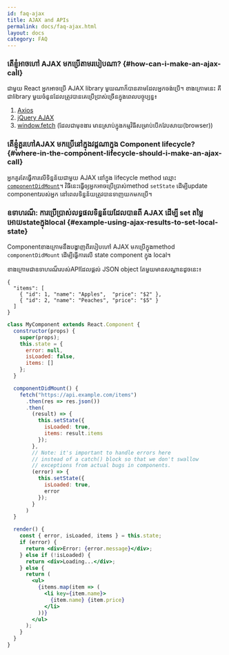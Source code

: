 ```yaml
---
id: faq-ajax
title: AJAX and APIs
permalink: docs/faq-ajax.html
layout: docs
category: FAQ
---
```


### តើខ្ញុំអាចហៅ AJAX មកប្រើតាមរបៀបណា? {#how-can-i-make-an-ajax-call}

ជាមួយ React អ្នកអាចប្រើ AJAX library មួយណាក៏បានតាមដែលអ្នកចង់ប្រើ។ ខាងក្រោមនេះ គីជាlibrary មួយចំនូនដែលត្រូវបានគេប្រើប្រាស់ច្រើនក្នុងពេលបច្ចុប្បន្ន៖
  1. [Axios](https://github.com/axios/axios)
  2. [jQuery AJAX](https://api.jquery.com/jQuery.ajax/)
  3. [window.fetch](https://developer.mozilla.org/en-US/docs/Web/API/Fetch_API) (ដែលជាមុខងារ មានស្រាប់ក្នុងកម្មវិធីសម្រាប់បើកវែបសាយ(browser))

### តើខ្ញុំគួរហៅAJAX មកប្រើនៅក្នុងវដ្ដណាក្នុង Component lifecycle? {#where-in-the-component-lifecycle-should-i-make-an-ajax-call}

អ្នកគួរតែធ្វើការលើទិន្នន័យជាមួយ AJAX នៅក្នុង lifecycle method ឈ្មោះ [`componentDidMount`](/docs/react-component.html#mounting)។ វិធីនេះធ្វើឲ្យអ្នកអាចប្រើប្រាស់method `setState` ដើម្បីupdate componentរបស់អ្នក នៅពេលទិន្នន័យត្រូវបានទាញយកមកប្រើ។

### ឧទាហរណ៏: ការប្រើប្រាស់លទ្ធផលទិន្នន័យដែលបានពី AJAX ដើម្បី set តម្លៃអោយstateក្នុងlocal {#example-using-ajax-results-to-set-local-state}

Componentខាងក្រោមនឹងបង្ហាញពីរបៀបហៅ AJAX មកប្រើក្នុងmethod `componentDidMount` ដើម្បីធ្វើការលើ state component ក្នុង local។

ខាងក្រោមជាឧទាហរណ៏របស់APIដែលផ្ដល់ JSON object តែមួយមានសណ្ឋានដូចនេះ៖

```
{
  "items": [
    { "id": 1, "name": "Apples",  "price": "$2" },
    { "id": 2, "name": "Peaches", "price": "$5" }
  ]
}
```

```jsx
class MyComponent extends React.Component {
  constructor(props) {
    super(props);
    this.state = {
      error: null,
      isLoaded: false,
      items: []
    };
  }

  componentDidMount() {
    fetch("https://api.example.com/items")
      .then(res => res.json())
      .then(
        (result) => {
          this.setState({
            isLoaded: true,
            items: result.items
          });
        },
        // Note: it's important to handle errors here
        // instead of a catch() block so that we don't swallow
        // exceptions from actual bugs in components.
        (error) => {
          this.setState({
            isLoaded: true,
            error
          });
        }
      )
  }

  render() {
    const { error, isLoaded, items } = this.state;
    if (error) {
      return <div>Error: {error.message}</div>;
    } else if (!isLoaded) {
      return <div>Loading...</div>;
    } else {
      return (
        <ul>
          {items.map(item => (
            <li key={item.name}>
              {item.name} {item.price}
            </li>
          ))}
        </ul>
      );
    }
  }
}
```
